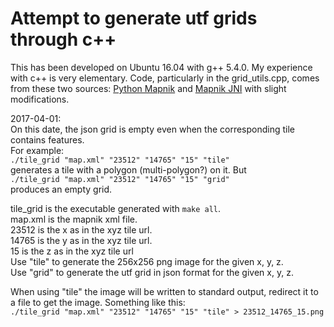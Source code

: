 # Attempt to generate utf grids through c++
This has been developed on Ubuntu 16.04 with g++ 5.4.0.
My experience with c++ is very elementary. Code, particularly in the
grid_utils.cpp, comes from these two sources:
[Python Mapnik](https://github.com/mapnik/python-mapnik/blob/master/src/python_grid_utils.cpp)
and
[Mapnik JNI](https://github.com/wisllayvitrio/mapnik-jni/blob/master/csrc/class_grid.cpp)
with slight modifications.

2017-04-01:  
On this date, the json grid is empty even when the corresponding tile contains features.  
For example:  
`./tile_grid "map.xml" "23512" "14765" "15" "tile"`  
generates a tile with a polygon (multi-polygon?) on it. But  
`./tile_grid "map.xml" "23512" "14765" "15" "grid"`  
produces an empty grid.  

tile_grid is the executable generated with `make all`.  
map.xml is the mapnik xml file.  
23512 is the x as in the xyz tile url.  
14765 is the y as in the xyz tile url.  
15 is the z as in the xyz tile url  
Use "tile" to generate the 256x256 png image for the given x, y, z.  
Use "grid" to generate the utf grid in json format for the given x, y, z.  

When using "tile" the image will be written to standard output, redirect it
to a file to get the image. Something like this:  
`./tile_grid "map.xml" "23512" "14765" "15" "tile" > 23512_14765_15.png`
